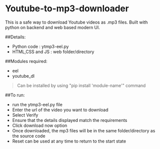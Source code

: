 # Youtube-to-mp3-downloader
This is a safe way to download Youtube videos as .mp3 files. Built with python on backend and web based modern UI.

##Details:
- Python code : ytmp3-eel.py
- HTML,CSS and JS : web folder/directory

##Modules required:
- eel
- youtube_dl
> Can be installed by using "pip install 'module-name'" command

##To run:
- run the ytmp3-eel.py file 
- Enter the url of the video you want to download
- Select Verify 
- Ensure that the details displayed match the requirements
- Click download now option
- Once downloaded, the mp3 files will be in the same folder/directory as the source code
- Reset can be used at any time to return to the start state
